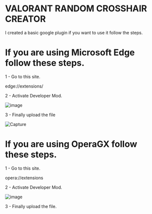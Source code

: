# VALORANT RANDOM CROSSHAIR CREATOR

I created a basic google plugin if you want to use it follow the steps.


# If you are using Microsoft Edge follow these steps.

1 - Go to this site.

edge://extensions/

2 - Activate Developer Mod.

![image](https://user-images.githubusercontent.com/84348985/177054472-fa3ab072-c548-40fd-804c-b66a8e6336da.png)

3 - Finally upload the file

![Capture](https://user-images.githubusercontent.com/84348985/177054397-f145060a-8ad9-40fa-93cd-5060e07c8164.PNG)

# If you are using OperaGX follow these steps.

1 - Go to this site.

opera://extensions

2 - Activate Developer Mod.

![image](https://user-images.githubusercontent.com/84348985/177054605-70f78d65-5c1f-493c-a185-2bd687436c12.png)


3 - Finally upload the file.



